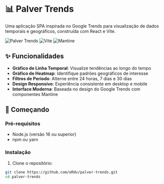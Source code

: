 # 📊 Palver Trends

Uma aplicação SPA inspirada no Google Trends para visualização de dados temporais e geográficos, construída com React e Vite.

![Palver Trends](https://img.shields.io/badge/React-18.2.0-blue) ![Vite](https://img.shields.io/badge/Vite-4.4.0-purple) ![Mantine](https://img.shields.io/badge/Mantine-7.0.0-green)

## ✨ Funcionalidades

- **Gráfico de Linha Temporal**: Visualize tendências ao longo do tempo
- **Gráfico de Heatmap**: Identifique padrões geográficos de interesse
- **Filtros de Período**: Alterne entre 24 horas, 7 dias e 30 dias
- **Design Responsivo**: Experiência consistente em desktop e mobile
- **Interface Moderna**: Baseada no design do Google Trends com componentes Mantine

## 🚀 Começando

### Pré-requisitos

- Node.js (versão 16 ou superior)
- npm ou yarn

### Instalação

1. Clone o repositório:
```bash
git clone https://github.com/oRdv/palver-trends.git
cd palver-trends